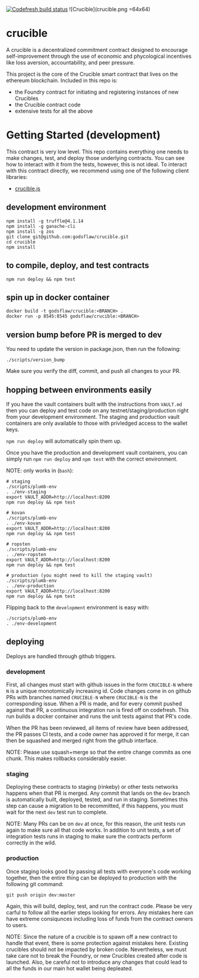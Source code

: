 [![Codefresh build status]( https://g.codefresh.io/api/badges/build?repoOwner=godsflaw&repoName=crucible&branch=dev&pipelineName=crucible&accountName=godsflaw&key=eyJhbGciOiJIUzI1NiJ9.NTljZGM0MWUyYzU0ZTcwMDAxY2Y5NTg1.2DX4cg1dpW9ZLu5kV-goA1vC-GatcnyaQB2Tkabd6ZQ&type=cf-1)]( https://g.codefresh.io/repositories/godsflaw/crucible/builds?filter=trigger:build;branch:dev;service:59cdc506f586af000152b93e~crucible)
![Crucible](crucible.png =64x64)

# crucible
A crucible is a decentralized commitment contract designed to encourage
self-improvement through the use of economic and phycological incentives like
loss aversion, accountability, and peer pressure.

This project is the core of the Crucible smart contract that lives on the
ethereum blockchain.  Included in this repo is:
* the Foundry contract for initiating and registering instances of new Crucibles
* the Crucible contract code
* extensive tests for all the above

# Getting Started (development)

This contract is very low level.  This repo contains everything one needs to
make changes, test, and deploy those underlying contracts.  You can see how to
interact with it from the tests, however, this is not ideal.  To interact with
this contract directly, we recommend using one of the following client
libraries:
* [crucible.js](https://github.com/godsflaw/crucible.js)

## development environment
```
npm install -g truffle@4.1.14
npm install -g ganache-cli
npm install -g zos
git clone git@github.com:godsflaw/crucible.git
cd crucible
npm install
```

## to compile, deploy, and test contracts
```
npm run deploy && npm test
```

## spin up in docker container
```
docker build -t godsflaw/crucible:<BRANCH> .
docker run -p 8545:8545 godsflaw/crucible:<BRANCH>
```

## version bump before PR is merged to dev
You need to update the version in package.json, then run the following:
```
./scripts/version_bump
```

Make sure you verify the diff, commit, and push all changes to your PR.

## hopping between environments easily

If you have the vault containers built with the instructions from `VAULT.md`
then you can deploy and test code on any testnet/staging/production right
from your development environment.  The staging and production vault containers
are only available to those with privledged access to the wallet keys.

`npm run deploy` will automatically spin them up.

Once you have the production and development vault containers, you can simply
run `npm run deploy` and `npm test` with the correct environment.

NOTE: only works in (`bash`):
```
# staging
./scripts/plumb-env
. ./env-staging
export VAULT_ADDR=http://localhost:8200
npm run deploy && npm test

# kovan
./scripts/plumb-env
. ./env-kovan
export VAULT_ADDR=http://localhost:8200
npm run deploy && npm test

# ropsten
./scripts/plumb-env
. ./env-ropsten
export VAULT_ADDR=http://localhost:8200
npm run deploy && npm test

# production (you might need to kill the staging vault)
./scripts/plumb-env
. ./env-production
export VAULT_ADDR=http://localhost:8200
npm run deploy && npm test

```

Flipping back to the `development` environment is easy with:
```
./scripts/plumb-env
. ./env-development
```

## deploying

Deploys are handled through github triggers.

### development

First, all changes must start with github issues in the form `CRUCIBLE-N` where
`N` is a unique monotomically increasing id. Code changes come in on github PRs
with branches named `CRUCIBLE-N` where `CRUCIBLE-N` is the corresponding issue.
When a PR is made, and for every commit pushed against that PR, a continuous
integration run is fired off on codefresh.  This run builds a docker container
and runs the unit tests against that PR's code.

When the PR has been reviewed, all items of review have been addressed, the
PR passes CI tests, and a code owner has approved it for merge, it can then be
squashed and merged right from the github interface.

NOTE: Please use squash+merge so that the entire change commits as one chunk.
This makes rollbacks considerably easier.

### staging

Deploying these contracts to staging (rinkeby) or other tests networks happens
when that PR is merged.  Any commit that lands on the `dev` branch is
automatically built, deployed, tested, and run in staging.  Sometimes this step
can cause a migration to be recommitted, if this happens, you must wait for the
next `dev` test run to complete.

NOTE: Many PRs can be on `dev` at once, for this reason, the unit tests run
again to make sure all that code works.  In addition to unit tests, a set of
integration tests runs in staging to make sure the contracts perform correctly
in the wild.

### production

Once staging looks good by passing all tests with everyone's code working
together, then the entire thing can be deployed to production with the following
git command:
```
git push origin dev:master
```

Again, this will build, deploy, test, and run the contract code.  Please be
very carful to follow all the earlier steps looking for errors.  Any mistakes
here can have extreme consiqunces including loss of funds from the contract
owners to users.

NOTE: Since the nature of a crucible is to spawn off a new contract to handle
that event, there is some protection against mistakes here.  Existing crucibles
should not be impacted by broken code.  Nevertheless, we must take care not to
break the Foundry, or new Crucibles created after code is launched.  Also, be
careful not to introduce any changes that could lead to all the funds in our
main hot wallet being depleated.
